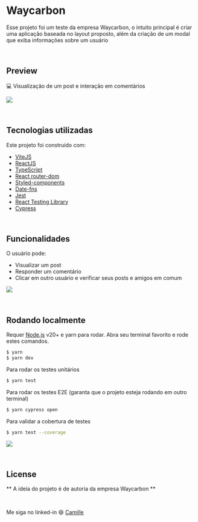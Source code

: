 # Waycarbon
Esse projeto foi um teste da empresa Waycarbon, o intuito principal é criar uma aplicação baseada no layout proposto, além da criação de um modal que exiba informações sobre um usuário

<br />

## Preview

:computer: Visualização de um post e interação em comentários
<br />

![](https://github.com/user-attachments/assets/8b66772c-d446-4fe1-a7cb-56f3c1d895e9)

<br/>

## Tecnologias utilizadas
Este projeto foi construído com:
- [ViteJS](https://vitejs.dev/)
- [ReactJS](https://reactjs.org/)
- [TypeScript](https://www.typescriptlang.org/)
- [React router-dom](https://reactrouter.com/en/main)
- [Styled-components](https://styled-components.com/)
- [Date-fns](https://date-fns.org/)
- [Jest](https://jestjs.io/)
- [React Testing Library](https://testing-library.com/docs/react-testing-library/intro)
- [Cypress](https://www.cypress.io/)

<br/>

## Funcionalidades

O usuário pode:
- Visualizar um post
- Responder um comentário
- Clicar em outro usuário e verificar seus posts e amigos em comum

![](https://github.com/user-attachments/assets/0af3b894-1228-4ec2-be29-ba29211a25cf)
  
<br/>

## Rodando localmente

Requer [Node.js](https://nodejs.org/) v20+ e yarn para rodar.
Abra seu terminal favorito e rode estes comandos.

```sh
$ yarn 
$ yarn dev
```

Para rodar os testes unitários

```sh
$ yarn test
```

Para rodar os testes E2E (garanta que o projeto esteja rodando em outro terminal)

```sh
$ yarn cypress open
```

Para validar a cobertura de testes

```sh
$ yarn test --coverage
```
![](https://github.com/user-attachments/assets/25f53724-44e2-4a1f-8f6e-5df9d5cda96c)

<br/>

## License

** A ideia do projeto é de autoria da empresa Waycarbon **

<br/>

Me siga no linked-in :smile: [Camille](https://www.linkedin.com/in/camille-gachido/)



